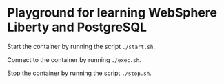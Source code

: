 # Playground for learning WebSphere Liberty and PostgreSQL

Start the container by running the script `./start.sh`.

Connect to the container by running `./exec.sh`.

Stop the container by running the script `./stop.sh`.
